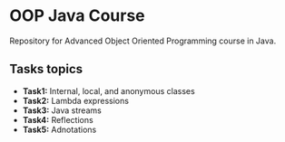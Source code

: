 # OOP Java Course
Repository for Advanced Object Oriented Programming course in Java.

## Tasks topics
- **Task1:** Internal, local, and anonymous classes
- **Task2:** Lambda expressions
- **Task3:** Java streams
- **Task4:** Reflections
- **Task5:** Adnotations 
